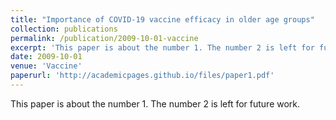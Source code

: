 ```yaml
---
title: "Importance of COVID-19 vaccine efficacy in older age groups"
collection: publications
permalink: /publication/2009-10-01-vaccine
excerpt: 'This paper is about the number 1. The number 2 is left for future work.'
date: 2009-10-01
venue: 'Vaccine'
paperurl: 'http://academicpages.github.io/files/paper1.pdf'
---
```

This paper is about the number 1. The number 2 is left for future work.
